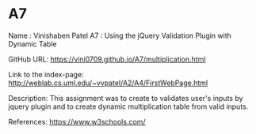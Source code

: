 # A7


Name : Vinishaben Patel  A7 : Using the jQuery Validation Plugin with Dynamic Table

GitHub URL: https://vini0709.github.io/A7/multiplication.html

Link to the index-page: http://weblab.cs.uml.edu/~vvpatel/A2/A4/FirstWebPage.html

Description: This assignment was to create to validates user's inputs by jquery plugin and to create dynamic multiplication table from valid inputs.

References: https://www.w3schools.com/
            

